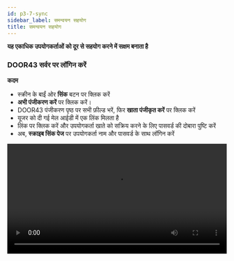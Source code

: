 ```yaml
---
id: p3-7-sync
sidebar_label: समन्वयन सहयोग
title: समन्वयन सहयोग
---
```

**यह एकाधिक उपयोगकर्ताओं को दूर से सहयोग करने में सक्षम बनाता है**

### DOOR43 सर्वर पर लॉगिन करें 

 
**कदम**

- स्क्रीन के बाईं ओर **सिंक** बटन पर क्लिक करें
- **अभी पंजीकरण करें** पर क्लिक करें।
- DOOR43 पंजीकरण पृष्ठ पर सभी फ़ील्ड भरें, फिर **खाता पंजीकृत करें** पर क्लिक करें
- यूजर को दी गई मेल आईडी में एक लिंक मिलता है
- लिंक पर क्लिक करें और उपयोगकर्ता खाते को सक्रिय करने के लिए पासवर्ड की दोबारा पुष्टि करें
- अब, **स्क्राइब सिंक पेज** पर उपयोगकर्ता नाम और पासवर्ड के साथ लॉगिन करें
<video controls src="/0.5.5/en-Logintotheserver.mov" width="100%" type="video/mov"/>

### क्लाउड सिंक ###

**कदम**

- अपने DOOR 43 खाते तक पहुंचने के लिए एक वैध उपयोगकर्ता नाम और पासवर्ड दर्ज करें
- **SYNC** फलक से उस प्रोजेक्ट का चयन करें जिस पर आप काम करना चाहते हैं
- वांछित प्रोजेक्ट का चयन करने के बाद सिंक फलक पर **सेव टू क्लाउड** बटन पर क्लिक करें
- एक प्रगति पट्टी दिखाई देगी, जो **सिंक** प्रक्रिया की स्थिति और पूर्णता दिखाएगी
- एक बार प्रोजेक्ट सफलतापूर्वक सिंक हो जाने पर, इसे **क्लाउड पर प्रोजेक्ट** फलक के नीचे सूचीबद्ध किया जाएगा।

<video controls src="/0.5.5/en-cloudsync.mov" width="100%" type="video/mp4"/>



### ऑफ़लाइन सिंक ###

**कदम**

- अपने DOOR 43 खाते तक पहुंचने के लिए एक वैध उपयोगकर्ता नाम और पासवर्ड दर्ज करें
- क्लाउड पर प्रोजेक्ट फलक में, निर्दिष्ट फ़ील्ड में प्रोजेक्ट स्वामी का उपयोगकर्ता नाम दर्ज करें
- वह प्रोजेक्ट चुनें जिसे आप अपने स्थानीय सिस्टम पर डाउनलोड करना चाहते हैं
- चयनित प्रोजेक्ट को फ़िल्टर किया जाएगा, और क्लाउड पर प्रोजेक्ट फलक **कंप्यूटर में सहेजें** बटन दिखाएगा
- **कंप्यूटर में सहेजें** बटन पर क्लिक करके, आप प्रोजेक्ट को अपने स्थानीय सिस्टम पर डाउनलोड कर सकते हैं
- डाउनलोड किया गया प्रोजेक्ट **SYNC** फलक में दिखाई देगा
- डाउनलोड किए गए प्रोजेक्ट को संपादित करने के लिए, प्रोजेक्ट पेज पर जाएं और डाउनलोड किए गए प्रोजेक्ट को चुनें

<video controls src="/0.5.5/en-offlinesync.mov" width="100%" type="video/mp4"/>



### किसी साझा प्रोजेक्ट में योगदान करें ###

**कदम**

**परियोजना का मालिक**

- प्रोजेक्ट मालिक को DOOR43, https://git.door43.org/ पर लॉग इन करना होगा
- DOOR43 उपयोगकर्ता नाम जोड़ें
- **सहयोग** करने के लिए प्रोजेक्ट का चयन करें
- सेटिंग्स में जाएं और **सहयोगी** टैब पर क्लिक करें
- सहयोगियों के नाम जोड़ें (उपयोगकर्ता नाम)
- **सहयोगकर्ता जोड़ें** चुनें
- सहयोगी को **प्रशासक, लिखें, या पढ़ें** के रूप में पहुंच प्रदान करें

**प्रोजेक्ट तक पहुँचने के लिए सहयोगी के चरण**

- **स्क्राइब** एप्लिकेशन खोलें और **सिंक** पेज पर जाएं
- [DOOR43](./p3-7-sync#door43-सर्वर-पर-लॉगिन-करें) खाते में लॉगिन करें
- उपयोगकर्ता/सहयोगी स्क्राइब के सिंक पेज पर दिए गए फ़ील्ड में प्रोजेक्ट मालिक का नाम दर्ज कर सकता है
- काम करने के लिए प्रोजेक्ट का चयन करें
- स्क्रीन के ऊपर दाईं ओर **कंप्यूटर में सहेजें** बटन पर क्लिक करें
- प्रोजेक्ट को Scribe के साथ समन्वयित किया जाएगा
- नीचे बाईं ओर 'प्रोजेक्ट सिंक टू स्क्राइब सफल' बताने वाली एक अधिसूचना दिखाई देगी
- परियोजना अब काम के लिए स्थापित की गई है

<video controls src="/0.5.5/en-collabsync.mov" width="100%" type="video/mp4"/>



### किसी प्रोजेक्ट को कैसे सिंक करें ###

**कदम**

- विंडो के बाईं ओर **सिंक** बटन पर क्लिक करें
- सभी उपयोगकर्ता परियोजनाओं की एक सूची सिंक विंडो के बाईं ओर दिखाई देगी
- यदि आप एक नए उपयोगकर्ता हैं, तो अपने DOOR43 खाते में पंजीकरण करें, या फिर DOOR43 में लॉग इन करें
- स्क्रीन के दाईं ओर DOOR43 रिमोट सर्वर पर सहेजे गए सभी प्रोजेक्ट प्रदर्शित होंगे
- उस प्रोजेक्ट का चयन करें जिसे आप डोर43 रिमोट सर्वर से सिंक करना चाहते हैं
- स्क्रीन के ऊपर बाईं ओर **सेव टू क्लाउड** बटन पर क्लिक करें
- स्क्रीन के शीर्ष पर, उपयोगकर्ता अपलोडिंग प्रगति बार देख सकता है
- फिर प्रोजेक्ट को DOOR43 रिमोट सर्वर पर अपलोड किया जाएगा और स्क्रीन के दाहिने कॉलम में उपयोगकर्ता को प्रदर्शित किया जाएगा
<video controls src="/0.5.5/en-syncaproject.mov" width="100%" type="video/mp4"/>

### किसी प्रोजेक्ट को प्रोजेक्ट मॉड्यूल से सिंक करें ###

किसी प्रोजेक्ट को उपयोगकर्ता द्वारा प्रोजेक्ट मॉड्यूल से सीधे सिंक किया जा सकता है।

**कदम**

- प्रोजेक्ट मॉड्यूल पर क्लिक करें और एक प्रोजेक्ट खोलें
- **सिंक** बटन पर क्लिक करें
- अपलोडिंग प्रोग्रेस बार सबसे ऊपर प्रदर्शित होगा
- (यदि आपने अभी तक काम पूरा नहीं किया है तो DOOR43 सर्वर पर लॉगिन करें)
<video controls src="/0.5.5/en-projectsync.mov" width="100%" type="video/mp4"/>

### DOOR43 रिमोट सर्वर से किसी प्रोजेक्ट को वापस सिंक करें ###

उपयोगकर्ता किसी प्रोजेक्ट को सर्वर से स्थानीय सिस्टम में **सिंक** कर सकता है। 

**कदम**

- **सिंक** बटन पर क्लिक करें
- कॉलम के दाईं ओर DOOR43 खाते में लॉगिन करें
- यदि यह आपका अपना प्रोजेक्ट नहीं है, तो उपयोगकर्ता नाम टाइप करें। लॉग-इन किए गए उपयोगकर्ता के सभी प्रोजेक्ट सूचीबद्ध हैं।
- उस प्रोजेक्ट पर क्लिक करें जिसे आप रिमोट सर्वर से स्थानीय सिस्टम में वापस सिंक करना चाहते हैं
- स्क्रीन के ऊपर दाईं ओर **कंप्यूटर में सहेजें** बटन पर क्लिक करें
- उपयोगकर्ता डाउनलोड प्रगति बार देख सकता है
- इससे एक प्रोजेक्ट सर्वर से वापस सिंक हो जाएगा

<video controls src="/0.5.5/en-syncback.mov" width="100%" type="video/mov"/>

### किसी प्रोजेक्ट को DOOR43 रिमोट सर्वर से मर्ज करें ###


**कदम**

- **सिंक** बटन पर क्लिक करें, DOOR43 खाते में लॉगिन करें
- यह कॉलम के दाईं ओर DOOR43 सर्वर में सभी परियोजनाओं को प्रदर्शित करता है
- उस प्रोजेक्ट का चयन करें जिसे आप DOOR43 रिमोट सर्वर से सिंक करना चाहते हैं
- स्क्रीन के ऊपर बाईं ओर **सेव टू क्लाउड** बटन पर क्लिक करें
- प्रगति बार दिखाई देगा
- (आप गिनती समाप्त होने से पहले पूर्ववत करें बटन पर क्लिक करके विलय प्रक्रिया को पूर्ववत कर सकते हैं)
- यह सर्वर से एक प्रोजेक्ट को मर्ज कर देगा
<video controls src="/assets/merge.mov" width="100%" type="video/mov"/>
